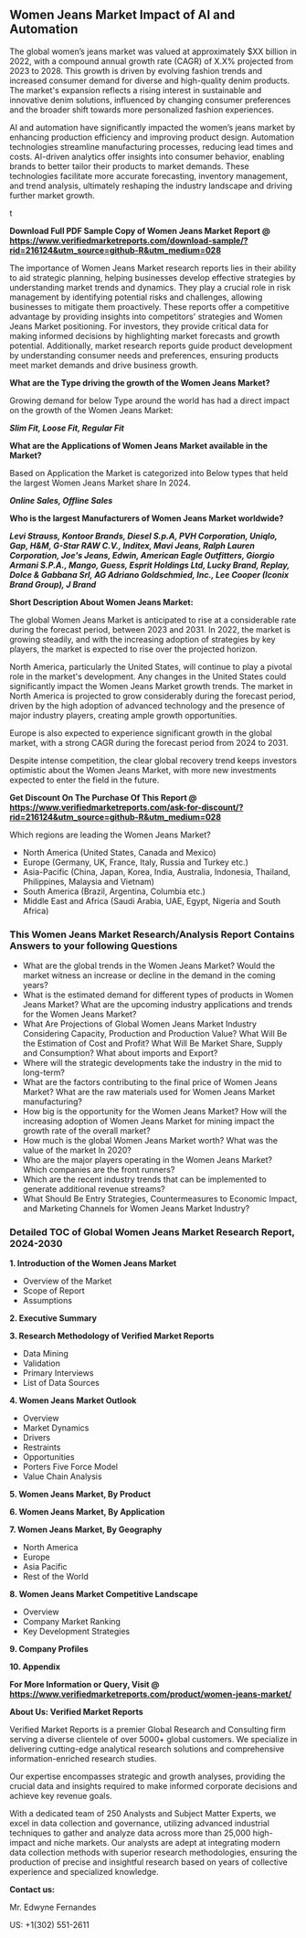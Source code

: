 <h2>Women Jeans Market Impact of AI and Automation</h2><p>The global women’s jeans market was valued at approximately $XX billion in 2022, with a compound annual growth rate (CAGR) of X.X% projected from 2023 to 2028. This growth is driven by evolving fashion trends and increased consumer demand for diverse and high-quality denim products. The market's expansion reflects a rising interest in sustainable and innovative denim solutions, influenced by changing consumer preferences and the broader shift towards more personalized fashion experiences.</p><p>AI and automation have significantly impacted the women’s jeans market by enhancing production efficiency and improving product design. Automation technologies streamline manufacturing processes, reducing lead times and costs. AI-driven analytics offer insights into consumer behavior, enabling brands to better tailor their products to market demands. These technologies facilitate more accurate forecasting, inventory management, and trend analysis, ultimately reshaping the industry landscape and driving further market growth.</p>t</p><p id="" class=""><strong>Download Full PDF Sample Copy of Women Jeans Market Report @ <a href="https://www.verifiedmarketreports.com/download-sample/?rid=216124&utm_source=github-R&utm_medium=028" target="_blank">https://www.verifiedmarketreports.com/download-sample/?rid=216124&utm_source=github-R&utm_medium=028</a></strong></p><p>The importance of&nbsp;Women Jeans Market research reports lies in their ability to aid strategic planning, helping businesses develop effective strategies by understanding market trends and dynamics. They play a crucial role in risk management by identifying potential risks and challenges, allowing businesses to mitigate them proactively. These reports offer a competitive advantage by providing insights into competitors' strategies and Women Jeans Market positioning. For investors, they provide critical data for making informed decisions by highlighting market forecasts and growth potential. Additionally, market research reports guide product development by understanding consumer needs and preferences, ensuring products meet market demands and drive business growth.</p><p><strong>What are the&nbsp;Type driving the growth of the Women Jeans Market?</strong></p><p id="" class="">Growing demand for below Type around the world has had a direct impact on the growth of the Women Jeans Market:</p><em><strong>Slim Fit, Loose Fit, Regular Fit</strong></em></p><strong>What are the&nbsp;Applications&nbsp;of Women Jeans Market available in the Market?</strong></p><p id="" class="">Based on Application the Market is categorized into Below types that held the largest Women Jeans Market share In 2024.</p><em><strong>Online Sales, Offline Sales</strong></em></p><strong>Who is the largest Manufacturers of Women Jeans Market worldwide?</strong></p><p><em><strong>Levi Strauss, Kontoor Brands, Diesel S.p.A, PVH Corporation, Uniqlo, Gap, H&M, G-Star RAW C.V., Inditex, Mavi Jeans, Ralph Lauren Corporation, Joe's Jeans, Edwin, American Eagle Outfitters, Giorgio Armani S.P.A., Mango, Guess, Esprit Holdings Ltd, Lucky Brand, Replay, Dolce & Gabbana Srl, AG Adriano Goldschmied, Inc., Lee Cooper (Iconix Brand Group), J Brand</strong></em></p><p id="" class=""><strong>Short Description About Women Jeans Market:</strong></p><p>The global Women Jeans Market is anticipated to rise at a considerable rate during the forecast period, between 2023 and 2031. In 2022, the market is growing steadily, and with the increasing adoption of strategies by key players, the market is expected to rise over the projected horizon.</p><p>North America, particularly the United States, will continue to play a pivotal role in the market's development. Any changes in the United States could significantly impact the Women Jeans Market growth trends. The market in North America is projected to grow considerably during the forecast period, driven by the high adoption of advanced technology and the presence of major industry players, creating ample growth opportunities.</p><p>Europe is also expected to experience significant growth in the global market, with a strong CAGR during the forecast period from 2024 to 2031.</p><p>Despite intense competition, the clear global recovery trend keeps investors optimistic about the Women Jeans Market, with more new investments expected to enter the field in the future.</p><p id="" class=""><strong>Get Discount On The Purchase Of This Report @ <a href="https://www.verifiedmarketreports.com/ask-for-discount/?rid=216124&utm_source=github-R&utm_medium=028" target="_blank">https://www.verifiedmarketreports.com/ask-for-discount/?rid=216124&utm_source=github-R&utm_medium=028</a></strong></p>Which regions are leading the Women Jeans Market?</p><ul><li>North America (United States, Canada and Mexico)</li><li>Europe (Germany, UK, France, Italy, Russia and Turkey etc.)</li><li>Asia-Pacific (China, Japan, Korea, India, Australia, Indonesia, Thailand, Philippines, Malaysia and Vietnam)</li><li>South America (Brazil, Argentina, Columbia etc.)</li><li>Middle East and Africa (Saudi Arabia, UAE, Egypt, Nigeria and South Africa)</li></ul><h3 id="" class="">This Women Jeans Market Research/Analysis Report Contains Answers to your following Questions</h3><ul><li>What are the global trends in the Women Jeans Market? Would the market witness an increase or decline in the demand in the coming years?</li><li>What is the estimated demand for different types of products in Women Jeans Market? What are the upcoming industry applications and trends for the Women Jeans Market?</li><li>What Are Projections of Global Women Jeans Market Industry Considering Capacity, Production and Production Value? What Will Be the Estimation of Cost and Profit? What Will Be Market Share, Supply and Consumption? What about imports and Export?</li><li>Where will the strategic developments take the industry in the mid to long-term?</li><li>What are the factors contributing to the final price of Women Jeans Market? What are the raw materials used for Women Jeans Market manufacturing?</li><li>How big is the opportunity for the Women Jeans Market? How will the increasing adoption of Women Jeans Market for mining impact the growth rate of the overall market?</li><li>How much is the global Women Jeans Market worth? What was the value of the market In 2020?</li><li>Who are the major players operating in the Women Jeans Market? Which companies are the front runners?</li><li>Which are the recent industry trends that can be implemented to generate additional revenue streams?</li><li>What Should Be Entry Strategies, Countermeasures to Economic Impact, and Marketing Channels for Women Jeans Market Industry?</li></ul><h3 id="" class="">Detailed TOC of Global Women Jeans Market Research Report, 2024-2030</h3><p id="" class=""><strong>1. Introduction of the Women Jeans Market</strong></p><ul><li>Overview of the Market</li><li>Scope of Report</li><li>Assumptions</li></ul><p id="" class=""><strong>2. Executive Summary</strong></p><p id="" class=""><strong>3. Research Methodology of Verified Market Reports</strong></p><ul><li>Data Mining</li><li>Validation</li><li>Primary Interviews</li><li>List of Data Sources</li></ul><p id="" class=""><strong>4. Women Jeans Market Outlook</strong></p><ul><li>Overview</li><li>Market Dynamics</li><li>Drivers</li><li>Restraints</li><li>Opportunities</li><li>Porters Five Force Model</li><li>Value Chain Analysis</li></ul><p id="" class=""><strong>5. Women Jeans Market, By Product</strong></p><p id="" class=""><strong>6. Women Jeans Market, By Application</strong></p><p id="" class=""><strong>7. Women Jeans Market, By Geography</strong></p><ul><li>North America</li><li>Europe</li><li>Asia Pacific</li><li>Rest of the World</li></ul><p id="" class=""><strong>8. Women Jeans Market Competitive Landscape</strong></p><ul><li>Overview</li><li>Company Market Ranking</li><li>Key Development Strategies</li></ul><p id="" class=""><strong>9. Company Profiles</strong></p><p id="" class=""><strong>10. Appendix</strong></p><p id="" class=""><strong>For More Information or Query, Visit @ <a href="https://www.verifiedmarketreports.com/product/women-jeans-market/" target="_blank">https://www.verifiedmarketreports.com/product/women-jeans-market/</a></strong></p><p id="" class=""><strong>About Us: Verified Market Reports</strong></p><p id="" class="">Verified Market Reports is a premier Global Research and Consulting firm serving a diverse clientele of over 5000+ global customers. We specialize in delivering cutting-edge analytical research solutions and comprehensive information-enriched research studies.</p><p id="" class="">Our expertise encompasses strategic and growth analyses, providing the crucial data and insights required to make informed corporate decisions and achieve key revenue goals.</p><p id="" class="">With a dedicated team of 250 Analysts and Subject Matter Experts, we excel in data collection and governance, utilizing advanced industrial techniques to gather and analyze data across more than 25,000 high-impact and niche markets. Our analysts are adept at integrating modern data collection methods with superior research methodologies, ensuring the production of precise and insightful research based on years of collective experience and specialized knowledge.</p><p id="" class=""><strong>Contact us:</strong></p><p id="" class="">Mr. Edwyne Fernandes</p><p id="" class="">US: +1(302) 551-2611</p>